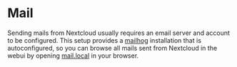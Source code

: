 # Mail

Sending mails from Nextcloud usually requires an email server and account to be configured. This setup provides a [mailhog](https://github.com/mailhog/MailHog) installation that is autoconfigured, so you can browse all mails sent from Nextcloud in the webui by opening [mail.local](http://mail.local) in your browser.
